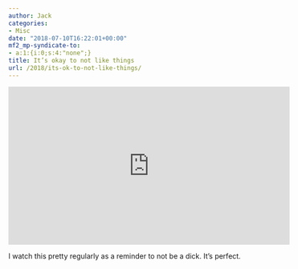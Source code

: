```yaml
---
author: Jack
categories:
- Misc
date: "2018-07-10T16:22:01+00:00"
mf2_mp-syndicate-to:
- a:1:{i:0;s:4:"none";}
title: It’s okay to not like things
url: /2018/its-ok-to-not-like-things/
---
```


<iframe width="560" height="315" src="https://www.youtube.com/embed/0la5DBtOVNI" frameborder="0" allow="accelerometer; autoplay; encrypted-media; gyroscope; picture-in-picture" allowfullscreen></iframe>

I watch this pretty regularly as a reminder to not be a dick. It&#8217;s perfect.